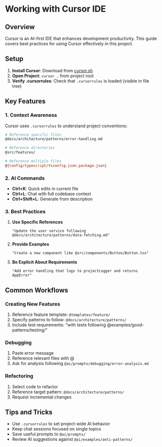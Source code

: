 # Working with Cursor IDE

## Overview

Cursor is an AI-first IDE that enhances development productivity. This guide covers best practices for using Cursor effectively in this project.

## Setup

1. **Install Cursor**: Download from [cursor.sh](https://cursor.sh)
2. **Open Project**: `cursor .` from project root
3. **Verify .cursorrules**: Check that `.cursorrules` is loaded (visible in file tree)

## Key Features

### 1. Context Awareness

Cursor uses `.cursorrules` to understand project conventions:

```bash
# Reference specific files
@docs/architecture/patterns/error-handling.md

# Reference directories
@src/features/

# Reference multiple files
@{config/typescript/tsconfig.json,package.json}
```

### 2. AI Commands

- **Ctrl+K**: Quick edits in current file
- **Ctrl+L**: Chat with full codebase context
- **Ctrl+Shift+L**: Generate from description

### 3. Best Practices

1. **Use Specific References**

   ```
   "Update the user service following @docs/architecture/patterns/data-fetching.md"
   ```

2. **Provide Examples**

   ```
   "Create a new component like @src/components/Button/Button.tsx"
   ```

3. **Be Explicit About Requirements**
   ```
   "Add error handling that logs to projectLogger and returns AppError"
   ```

## Common Workflows

### Creating New Features

1. Reference feature template: `@templates/feature/`
2. Specify patterns to follow: `@docs/architecture/patterns/`
3. Include test requirements: "with tests following @examples/good-patterns/testing/"

### Debugging

1. Paste error message
2. Reference relevant files with @
3. Ask for analysis following `@ai/prompts/debugging/error-analysis.md`

### Refactoring

1. Select code to refactor
2. Reference target pattern: `@docs/architecture/patterns/`
3. Request incremental changes

## Tips and Tricks

- Use `.cursorrules` to set project-wide AI behavior
- Keep chat sessions focused on single topics
- Save useful prompts to `@ai/prompts/`
- Review AI suggestions against `@ai/examples/anti-patterns/`
